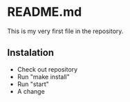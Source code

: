 # README.md
This is my very first file in the repository.

## Instalation
- Check out repository
- Run "make install"
- Run "start" 
- A change